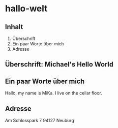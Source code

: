 # hallo-welt
## Inhalt
1. Überschrift
2. Ein paar Worte über mich
3. Adresse
## Überschrift: Michael's Hello World
## Ein paar Worte über mich
Hallo, my name is MiKa. I live on the cellar floor.
## Adresse
Am Schlosspark 7
94127 Neuburg
